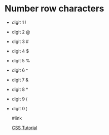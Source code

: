 # Number row characters

- digit 1  ! 
- digit 2  @ 
- digit 3  #
- digit 4  $
- digit 5  %
- digit 6  ^
- digit 7  &
- digit 8  *
- digit 9  (
- digit 0  )

  #link

  [CSS Tutorial](https://www.w3schools.com/css/default.asp)
